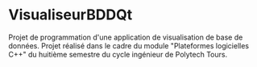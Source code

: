 # VisualiseurBDDQt

Projet de programmation d'une application de visualisation de base de données. Projet réalisé dans le cadre du module "Plateformes logicielles C++" du huitième semestre du cycle ingénieur de Polytech Tours.
